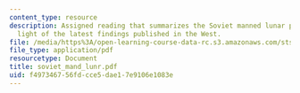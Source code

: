 ```yaml
---
content_type: resource
description: Assigned reading that summarizes the Soviet manned lunar program in the
  light of the latest findings published in the West.
file: /media/https%3A/open-learning-course-data-rc.s3.amazonaws.com/sts-471j-engineering-apollo-the-moon-project-as-a-complex-system-spring-2007/f497346756fdcce5dae17e9106e1083e_soviet_mand_lunr.pdf
file_type: application/pdf
resourcetype: Document
title: soviet_mand_lunr.pdf
uid: f4973467-56fd-cce5-dae1-7e9106e1083e
---
```


